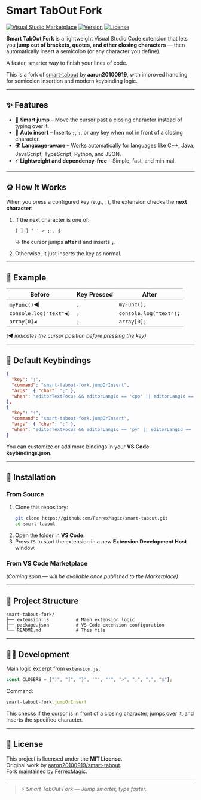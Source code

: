 # Smart TabOut Fork


[![Visual Studio Marketplace](https://img.shields.io/badge/VS%20Code-Extension-blue?logo=visualstudiocode)](https://marketplace.visualstudio.com/)
[![Version](https://img.shields.io/badge/version-0.0.1-brightgreen)](https://github.com/FerrexMagic/smart-tabout)
[![License](https://img.shields.io/badge/license-MIT-lightgrey)](LICENSE)

**Smart TabOut Fork** is a lightweight Visual Studio Code extension that lets you **jump out of brackets, quotes, and other closing characters** — then automatically insert a semicolon (or any character you define).

A faster, smarter way to finish your lines of code.

This is a fork of [smart-tabout](https://github.com/aaron20100919/smart-tabout) by **aaron20100919**, with improved handling for semicolon insertion and modern keybinding logic.

---

## ✨ Features

- 🚀 **Smart jump** – Move the cursor past a closing character instead of typing over it.
- 🧠 **Auto insert** – Inserts `;`, `:`, or any key when not in front of a closing character.
- 🌍 **Language-aware** – Works automatically for languages like C++, Java, JavaScript, TypeScript, Python, and JSON.
- ⚡ **Lightweight and dependency-free** – Simple, fast, and minimal.

---

## ⚙️ How It Works

When you press a configured key (e.g., `;`), the extension checks the **next character**:

1. If the next character is one of:
   ```
   ) ] } " ' > ; , $
   ```
   → the cursor jumps **after** it and inserts `;`.

2. Otherwise, it just inserts the key as normal.

---

## 🧠 Example

| Before | Key Pressed | After |
|--------|--------------|--------|
| `myFunc()`◀️ | `;` | `myFunc();` |
| `console.log("text"◀️)` | `;` | `console.log("text");` |
| `array[0]◀️` | `;` | `array[0];` |

*(◀️ indicates the cursor position before pressing the key)*

---

## 🔑 Default Keybindings

```json
{
  "key": ";",
  "command": "smart-tabout-fork.jumpOrInsert",
  "args": { "char": ";" },
  "when": "editorTextFocus && editorLangId == 'cpp' || editorLangId == 'java' || editorLangId == 'javascript' || editorLangId == 'typescript'"
},
{
  "key": ":",
  "command": "smart-tabout-fork.jumpOrInsert",
  "args": { "char": ":" },
  "when": "editorTextFocus && editorLangId == 'py' || editorLangId == 'json'"
}
```

You can customize or add more bindings in your **VS Code keybindings.json**.

---

## 🧩 Installation

### From Source
1. Clone this repository:
   ```bash
   git clone https://github.com/FerrexMagic/smart-tabout.git
   cd smart-tabout
   ```
2. Open the folder in **VS Code**.
3. Press `F5` to start the extension in a new **Extension Development Host** window.

### From VS Code Marketplace
*(Coming soon — will be available once published to the Marketplace)*

---

## 📁 Project Structure

```
smart-tabout-fork/
├── extension.js          # Main extension logic
├── package.json          # VS Code extension configuration
└── README.md             # This file
```

---

## 🧑‍💻 Development

Main logic excerpt from `extension.js`:

```js
const CLOSERS = [")", "]", "}", '"', "'", ">", ";", ",", "$"];
```

Command:
```js
smart-tabout-fork.jumpOrInsert
```

This checks if the cursor is in front of a closing character, jumps over it, and inserts the specified character.

---

## 📜 License

This project is licensed under the **MIT License**.  
Original work by [aaron20100919/smart-tabout](https://github.com/aaron20100919/smart-tabout).  
Fork maintained by [FerrexMagic](https://github.com/FerrexMagic).

---

> ⚡ _Smart TabOut Fork — Jump smarter, type faster._
